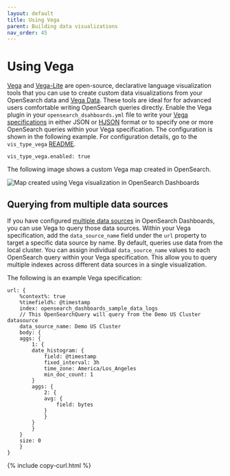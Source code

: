```yaml
---
layout: default
title: Using Vega
parent: Building data visualizations
nav_order: 45
---
```


# Using Vega

[Vega](https://vega.github.io/vega/) and [Vega-Lite](https://vega.github.io/vega-lite/) are open-source, declarative language visualization tools that you can use to create custom data visualizations from your OpenSearch data and  [Vega Data](https://vega.github.io/vega/docs/data/). These tools are ideal for for advanced users comfortable writing OpenSearch queries directly. Enable the Vega plugin in your `opensearch_dsahboards.yml` file to write your [Vega specifications](https://vega.github.io/vega/docs/specification/) in either JSON or [HJSON](https://hjson.github.io/) format or to specify one or more OpenSearch queries within your Vega specification. The configuration is shown in the following example. For configuration details, go to the `vis_type_vega` [README](insert-link-to-plugin-config-file).

```
vis_type_vega.enabled: true
```

The following image shows a custom Vega map created in OpenSearch. 

<img src="{{site.url}}{{site.baseurl}}/images/dashboards/vega-2.png" alt="Map created using Vega visualization in OpenSearch Dashboards">

## Querying from multiple data sources

If you have configured [multiple data sources]({{site.url}}{{site.baseurl}}/dashboards/management/multi-data-sources/) in OpenSearch Dashboards, you can use Vega to query those data sources. Within your Vega specification, add the `data_source_name` field under the `url` property to target a specific data source by name. By default, queries use data from the local cluster. You can assign individual `data_source_name` values to each OpenSearch query within your Vega specification. This allow you to query multiple indexes across different data sources in a single visualization.

The following is an example Vega specification:

```
url: {
    %context%: true
    %timefield%: @timestamp
    index: opensearch_dashboards_sample_data_logs
    // This OpenSearchQuery will query from the Demo US Cluster datasource
    data_source_name: Demo US Cluster
    body: {
    aggs: {
        1: {
        date_histogram: {
            field: @timestamp
            fixed_interval: 3h
            time_zone: America/Los_Angeles
            min_doc_count: 1
        }
        aggs: {
            2: {
            avg: {
                field: bytes
            }
            }
        }
        }
    }
    size: 0
    }
}
```
{% include copy-curl.html %}
